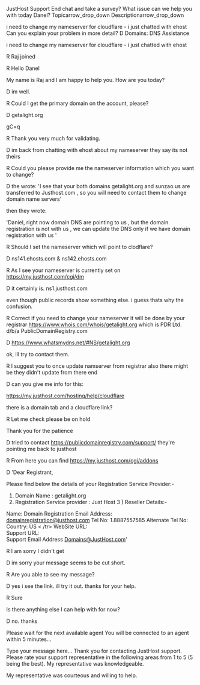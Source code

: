 JustHost Support
End chat and take a survey?
What issue can we help you with today Danel?
Topicarrow_drop_down
Descriptionarrow_drop_down

i need to change my nameserver for cloudflare - i just chatted with ehost
Can you explain your problem in more detail?
D
Domains: DNS Assistance

i need to change my nameserver for cloudflare - i just chatted with ehost

R
Raj joined

R
Hello Danel

 My name is Raj and I am happy to help you. How are you today?

D
im well.

R
Could I get the primary domain on the account, please?

D
getalight.org

gC=q

R
Thank you very much for validating. 

D
im back from chatting with ehost about my nameserver they say its not theirs

R
Could you please provide me the nameserver information which you want to change?

D
the wrote: 'I see that your both domains getalight.org and sunzao.us are transferred to Justhost.com , so you will need to contact them to change domain name servers'

then they wrote:

'Daniel, right now domain DNS are pointing to us , but the domain registration is not with us , we can update the DNS only if we have domain registration with us
'

R
Should I set the nameserver which will point to clodflare?

D
ns141.ehosts.com & ns142.ehosts.com

R
As I see your nameserver is currently set on https://my.justhost.com/cgi/dm

D
it certainly is. ns1.justhost.com

even though public records show something else. i guess thats why the confusion.

R
Correct if you need to change your nameserver it will be done by your registrar https://www.whois.com/whois/getalight.org which is PDR Ltd. d/b/a PublicDomainRegistry.com

D
https://www.whatsmydns.net/#NS/getalight.org

ok, ill try to contact them.

R
I suggest you to once update namserver from registrar also there might be they didn't update from there end

D
can you give me info for this:

https://my.justhost.com/hosting/help/cloudflare

there is a domain tab and a cloudflare link?

R
Let me check please be on hold

Thank you for the patience

D
tried to contact https://publicdomainregistry.com/support/ they're pointing me back to justhost

R
From here you can find https://my.justhost.com/cgi/addons

D
'Dear Registrant, 

Please find below the details of your Registration Service Provider:-

1) Domain Name : getalight.org
2) Registration Service provider : Just Host
3 ) Reseller Details:-
 
Name:	Domain Registration
Email Address:	domainregistration@justhost.com
Tel No:	1.8887557585
Alternate Tel No:	
Country:	US	< /tr>
WebSite URL:	
Support URL:	
Support Email Address	Domains@JustHost.com'

R
I am sorry I didn't get

D
im sorry your message seems to be cut short.

R
Are you able to see my message?

D
yes i see the link. ill try it out. thanks for your help.

R
Sure

Is there anything else I can help with for now?

D
no. thanks

Please wait for the next available agent
You will be connected to an agent within 5 minutes...

Type your message here...
Thank you for contacting JustHost support. Please rate your support representative in the following areas from 1 to 5 (5 being the best).
My representative was knowledgeable.


My representative was courteous and willing to help.

